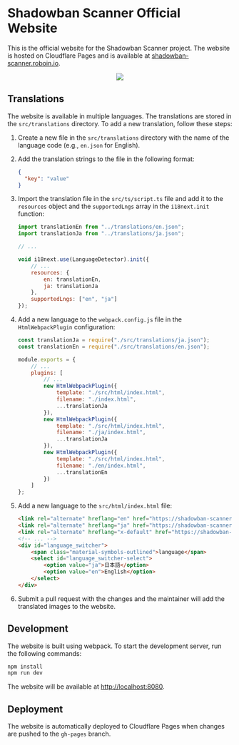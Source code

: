 # Shadowban Scanner Official Website

This is the official website for the Shadowban Scanner project. The website is hosted on Cloudflare Pages and is available at [shadowban-scanner.roboin.io](https://shadowban-scanner.roboin.io/).

<p align="center">
<a href="https://www.buymeacoffee.com/keita_roboin" target="_blank" rel="noopener noreferrer"><img src="https://img.buymeacoffee.com/button-api/?text=Buy me a coffee&emoji=☕&slug=keita_roboin&button_colour=FFDD00&font_colour=000000&font_family=Arial&outline_colour=000000&coffee_colour=ffffff" /></a>
</p>

## Translations

The website is available in multiple languages. The translations are stored in the `src/translations` directory. To add a new translation, follow these steps:

1. Create a new file in the `src/translations` directory with the name of the language code (e.g., `en.json` for English).
2. Add the translation strings to the file in the following format:

    ```json
    {
      "key": "value"
    }
    ```

3. Import the translation file in the `src/ts/script.ts` file and add it to the `resources` object and the `supportedLngs` array in the `i18next.init` function:

    ```javascript
    import translationEn from "../translations/en.json";
    import translationJa from "../translations/ja.json";

    // ...

    void i18next.use(LanguageDetector).init({
        // ...
        resources: {
            en: translationEn,
            ja: translationJa
        },
        supportedLngs: ["en", "ja"]
    });
    ```

4. Add a new language to the `webpack.config.js` file in the `HtmlWebpackPlugin` configuration:

    ```javascript
    const translationJa = require("./src/translations/ja.json");
    const translationEn = require("./src/translations/en.json");

    module.exports = {
        // ...
        plugins: [
            // ...
            new HtmlWebpackPlugin({
                template: "./src/html/index.html",
                filename: "./index.html",
                ...translationJa
            }),
            new HtmlWebpackPlugin({
                template: "./src/html/index.html",
                filename: "./ja/index.html",
                ...translationJa
            }),
            new HtmlWebpackPlugin({
                template: "./src/html/index.html",
                filename: "./en/index.html",
                ...translationEn
            })
        ]
    };
    ```

5. Add a new language to the `src/html/index.html` file:

    ```html
    <link rel="alternate" hreflang="en" href="https://shadowban-scanner.roboin.io/en/" />
    <link rel="alternate" hreflang="ja" href="https://shadowban-scanner.roboin.io/ja/" />
    <link rel="alternate" hreflang="x-default" href="https://shadowban-scanner.roboin.io/" />
    <!-- ... -->
    <div id="language_switcher">
        <span class="material-symbols-outlined">language</span>
        <select id="language_switcher-select">
            <option value="ja">日本語</option>
            <option value="en">English</option>
        </select>
    </div>
    ```

6. Submit a pull request with the changes and the maintainer will add the translated images to the website.

## Development

The website is built using webpack. To start the development server, run the following commands:

```bash
npm install
npm run dev
```

The website will be available at [http://localhost:8080](http://localhost:8080).

## Deployment

The website is automatically deployed to Cloudflare Pages when changes are pushed to the `gh-pages` branch.
